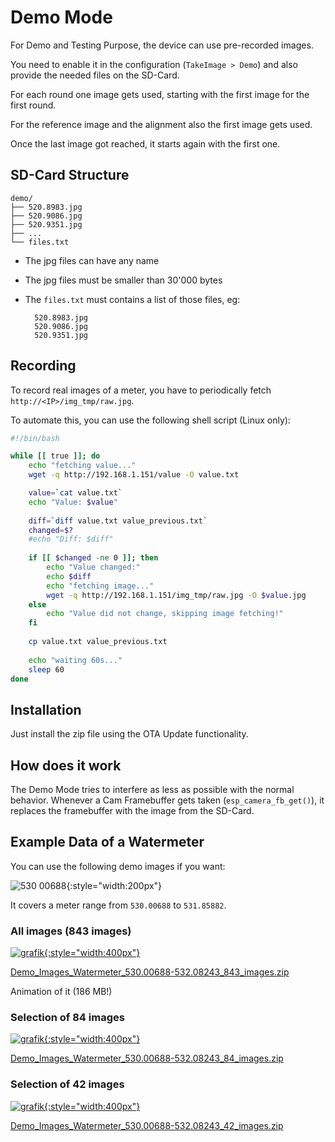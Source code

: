 # Demo Mode
For Demo and Testing Purpose, the device can use pre-recorded images.

You need to enable it in the configuration (`TakeImage > Demo`) and also provide the needed files on the SD-Card.

For each round one image gets used, starting with the first image for the first round.

For the reference image and the alignment also the first image gets used.

Once the last image got reached, it starts again with the first one.

## SD-Card Structure
```
demo/
├── 520.8983.jpg
├── 520.9086.jpg
├── 520.9351.jpg
├── ...
└── files.txt
```

- The jpg files can have any name
- The jpg files must be smaller than 30'000 bytes
- The `files.txt` must contains a list of those files, eg:

        520.8983.jpg
        520.9086.jpg
        520.9351.jpg

## Recording
To record real images of a meter, you have to periodically fetch `http://<IP>/img_tmp/raw.jpg`.

To automate this, you can use the following shell script (Linux only):
```bash
#!/bin/bash

while [[ true ]]; do
    echo "fetching value..."
    wget -q http://192.168.1.151/value -O value.txt

    value=`cat value.txt`
    echo "Value: $value"
    
    diff=`diff value.txt value_previous.txt`
    changed=$?
    #echo "Diff: $diff"
    
    if [[ $changed -ne 0 ]]; then
        echo "Value changed:"
        echo $diff
        echo "fetching image..."
        wget -q http://192.168.1.151/img_tmp/raw.jpg -O $value.jpg
    else
        echo "Value did not change, skipping image fetching!"
    fi
    
    cp value.txt value_previous.txt
    
    echo "waiting 60s..."
    sleep 60
done
```

## Installation
Just install the zip file using the OTA Update functionality.

## How does it work
The Demo Mode tries to interfere as less as possible with the normal behavior. Whenever a Cam Framebuffer gets taken (`esp_camera_fb_get()`), it replaces the framebuffer with the image from the SD-Card.


## Example Data of a Watermeter
You can use the following demo images if you want:

![530 00688](https://user-images.githubusercontent.com/1783586/211902363-1b8e4115-5f08-4e25-ace6-bb52e43b3741.jpg){:style="width:200px"}

It covers a meter range from `530.00688` to `531.85882`.

### All images (843 images)
[![grafik](https://user-images.githubusercontent.com/1783586/211915731-9a2a3cd3-390b-4b1f-a064-5e7e443ab113.png){:style="width:400px"}](https://user-images.githubusercontent.com/1783586/211915731-9a2a3cd3-390b-4b1f-a064-5e7e443ab113.png)

[Demo_Images_Watermeter_530.00688-532.08243_843_images.zip](https://github.com/jomjol/AI-on-the-edge-device-docs/files/10395941/Demo_Images_Watermeter_530.00688-532.08243_843_images.zip)


Animation of it (186 MB!)


### Selection of 84 images
[![grafik](https://user-images.githubusercontent.com/1783586/211915870-aa5c1342-c61c-4e1f-afe0-10e222f1499d.png){:style="width:400px"}](https://user-images.githubusercontent.com/1783586/211915870-aa5c1342-c61c-4e1f-afe0-10e222f1499d.png)

[Demo_Images_Watermeter_530.00688-532.08243_84_images.zip](https://github.com/jomjol/AI-on-the-edge-device-docs/files/10395892/Demo_Images_Watermeter_530.00688-532.08243_84_images.zip)


### Selection of 42 images
[![grafik](https://user-images.githubusercontent.com/1783586/211915898-b499e109-7b63-4e21-ba5b-c0a370022f7a.png){:style="width:400px"}](https://user-images.githubusercontent.com/1783586/211915898-b499e109-7b63-4e21-ba5b-c0a370022f7a.png)

[Demo_Images_Watermeter_530.00688-532.08243_42_images.zip](https://github.com/jomjol/AI-on-the-edge-device-docs/files/10395893/Demo_Images_Watermeter_530.00688-532.08243_42_images.zip)


